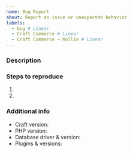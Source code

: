```yaml
---
name: Bug Report
about: Report an issue or unexpected behavior
labels:
  - bug # Linear
  - Craft Commerce # Linear
  - Craft Commerce → Mollie # Linear
---
```


### Description



### Steps to reproduce

1.
2.

### Additional info

- Craft version:
- PHP version:
- Database driver & version:
- Plugins & versions:
